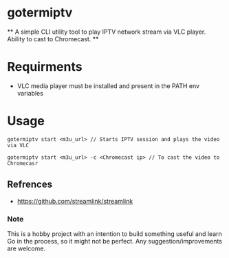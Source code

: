 # gotermiptv

** A simple CLI utility tool to play IPTV network stream via VLC player. Ability to cast to Chromecast. **

# Requirments

- VLC media player must be installed and present in the PATH env variables

# Usage

```
gotermiptv start <m3u_url> // Starts IPTV session and plays the video via VLC

gotermiptv start <m3u_url> -c <Chromecast ip> // To cast the video to Chromecasr

```

## Refrences
- https://github.com/streamlink/streamlink

### Note

This is a hobby project with an intention to build something useful and learn Go in the process, so it might not be perfect. Any suggestion/improvements are welcome.
		